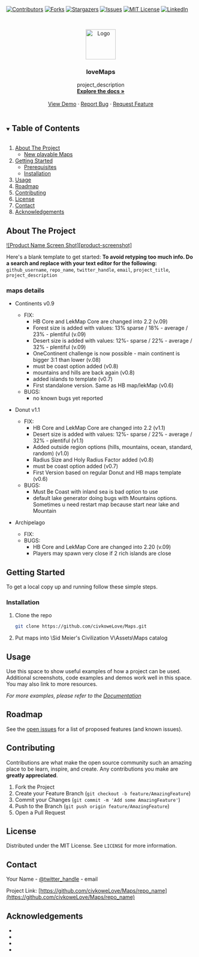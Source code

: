 <!--
*** Thanks for checking out the Best-README-Template. If you have a suggestion
*** that would make this better, please fork the repo and create a pull request
*** or simply open an issue with the tag "enhancement".
*** Thanks again! Now go create something AMAZING! :D
***
***
***
*** To avoid retyping too much info. Do a search and replace for the following:
*** github_username, repo_name, twitter_handle, email, project_title, project_description
-->



<!-- PROJECT SHIELDS -->
<!--
*** I'm using markdown "reference style" links for readability.
*** Reference links are enclosed in brackets [ ] instead of parentheses ( ).
*** See the bottom of this document for the declaration of the reference variables
*** for contributors-url, forks-url, etc. This is an optional, concise syntax you may use.
*** https://www.markdownguide.org/basic-syntax/#reference-style-links
-->
[![Contributors][contributors-shield]][contributors-url]
[![Forks][forks-shield]][forks-url]
[![Stargazers][stars-shield]][stars-url]
[![Issues][issues-shield]][issues-url]
[![MIT License][license-shield]][license-url]
[![LinkedIn][linkedin-shield]][linkedin-url]



<!-- PROJECT LOGO -->
<br />
<p align="center">
  <a href="https://github.com/civkoweLove/Maps/repo_name">
    <img src="images/logo.png" alt="Logo" width="80" height="80">
  </a>

  <h3 align="center">loveMaps</h3>

  <p align="center">
    project_description
    <br />
    <a href="https://github.com/civkoweLove/Maps/repo_name"><strong>Explore the docs »</strong></a>
    <br />
    <br />
    <a href="https://github.com/civkoweLove/Maps/repo_name">View Demo</a>
    ·
    <a href="https://github.com/civkoweLove/Maps/repo_name/issues">Report Bug</a>
    ·
    <a href="https://github.com/civkoweLove/Maps/repo_name/issues">Request Feature</a>
  </p>
</p>



<!-- TABLE OF CONTENTS -->
<details open="open">
  <summary><h2 style="display: inline-block">Table of Contents</h2></summary>
  <ol>
    <li>
      <a href="#about-the-project">About The Project</a>
      <ul>
        <li><a href="#maps-details">New playable Maps</a></li>
      </ul>
    </li>
    <li>
      <a href="#getting-started">Getting Started</a>
      <ul>
        <li><a href="#prerequisites">Prerequisites</a></li>
        <li><a href="#installation">Installation</a></li>
      </ul>
    </li>
    <li><a href="#usage">Usage</a></li>
    <li><a href="#roadmap">Roadmap</a></li>
    <li><a href="#contributing">Contributing</a></li>
    <li><a href="#license">License</a></li>
    <li><a href="#contact">Contact</a></li>
    <li><a href="#acknowledgements">Acknowledgements</a></li>
  </ol>
</details>



<!-- ABOUT THE PROJECT -->
## About The Project

[![Product Name Screen Shot][product-screenshot]](https://example.com)

Here's a blank template to get started:
**To avoid retyping too much info. Do a search and replace with your text editor for the following:**
`github_username`, `repo_name`, `twitter_handle`, `email`, `project_title`, `project_description`


### maps details
* Continents v0.9
  * FIX:
    * HB Core and LekMap Core are changed into 2.2 (v.09)
    * Forest size is added with values: 13% sparse / 18% - average / 23% - plentiful (v.09)
    * Desert size is added with values: 12%- sparse / 22% - average / 32% - plentiful (v.09)
    * OneContinent challenge is now possible - main continent is  bigger 3:1 than lower (v.08)
    * must be coast option added (v0.8)
    * mountains and hills are back again (v0.8)
    * added islands to template (v0.7)
    * First standalone version. Same as HB map/lekMap (v0.6)
  * BUGS:
    * no known bugs yet reported 

* Donut v1.1
  * FIX:
    * HB Core and LekMap Core are changed into 2.2 (v1.1) 
    * Desert size is added with values: 12%- sparse / 22% - average / 32% - plentiful (v1.1)
    * Added outside region options (hills, mountains, ocean, standard, random) (v1.0)
    * Radius Size and Holy Radius Factor added (v0.8)
    * must be coast option added (v0.7)
    * First Version based on regular Donut and HB maps template (v0.6)
  * BUGS:
    * Must Be Coast with inland sea is bad option to use
    * default lake generator doing bugs with Mountains options. Sometimes u need restart map because start near lake and Mountain
* Archipelago
  * FIX:
  * BUGS:
    * HB Core and LekMap Core are changed into 2.20 (v.09)
    * Players may spawn very close if 2 rich islands are close

<!-- GETTING STARTED -->
## Getting Started

To get a local copy up and running follow these simple steps.

### Installation

1. Clone the repo
   ```sh
   git clone https://github.com/civkoweLove/Maps.git
   ```
2. Put maps into \Sid Meier's Civilization V\Assets\Maps catalog



<!-- USAGE EXAMPLES -->
## Usage

Use this space to show useful examples of how a project can be used. Additional screenshots, code examples and demos work well in this space. You may also link to more resources.

_For more examples, please refer to the [Documentation](https://example.com)_



<!-- ROADMAP -->
## Roadmap

See the [open issues](https://github.com/civkoweLove/Maps/issues) for a list of proposed features (and known issues).



<!-- CONTRIBUTING -->
## Contributing

Contributions are what make the open source community such an amazing place to be learn, inspire, and create. Any contributions you make are **greatly appreciated**.

1. Fork the Project
2. Create your Feature Branch (`git checkout -b feature/AmazingFeature`)
3. Commit your Changes (`git commit -m 'Add some AmazingFeature'`)
4. Push to the Branch (`git push origin feature/AmazingFeature`)
5. Open a Pull Request



<!-- LICENSE -->
## License

Distributed under the MIT License. See `LICENSE` for more information.



<!-- CONTACT -->
## Contact

Your Name - [@twitter_handle](https://twitter.com/twitter_handle) - email

Project Link: [https://github.com/civkoweLove/Maps/repo_name](https://github.com/civkoweLove/Maps/repo_name)



<!-- ACKNOWLEDGEMENTS -->
## Acknowledgements

* []()
* []()
* []()
* []()





<!-- MARKDOWN LINKS & IMAGES -->
<!-- https://www.markdownguide.org/basic-syntax/#reference-style-links -->
[contributors-shield]: https://img.shields.io/github/contributors/civkoweLove/Maps.svg?style=for-the-badge
[contributors-url]: https://github.com/civkoweLove/Maps/graphs/contributors
[forks-shield]: https://img.shields.io/github/forks/civkoweLove/Maps.svg?style=for-the-badge
[forks-url]: https://github.com/civkoweLove/Maps/network/members
[stars-shield]: https://img.shields.io/github/stars/civkoweLove/Mapssvg?style=for-the-badge
[stars-url]: https://github.com/civkoweLove/Maps/stargazers
[issues-shield]: https://img.shields.io/github/issues/civkoweLove/Maps.svg?style=for-the-badge
[issues-url]: https://github.com/civkoweLove/Maps/issues
[license-shield]: https://img.shields.io/github/license/civkoweLove/Maps.svg?style=for-the-badge
[license-url]: https://github.com/civkoweLove/Maps/blob/master/LICENSE.txt
[linkedin-shield]: https://img.shields.io/badge/-LinkedIn-black.svg?style=for-the-badge&logo=linkedin&colorB=555
[linkedin-url]: https://linkedin.com/in/github_username
